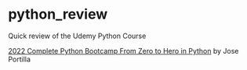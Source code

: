# python_review

Quick review of the Udemy Python Course

[2022 Complete Python Bootcamp From Zero to Hero in Python](https://www.udemy.com/course/complete-python-bootcamp) by Jose Portilla
